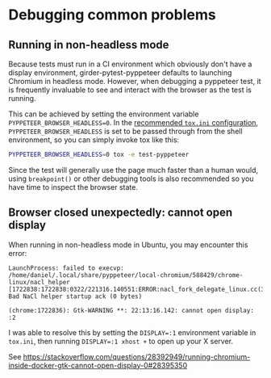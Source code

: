 # Debugging common problems

## Running in non-headless mode
Because tests must run in a CI environment which obviously don't have a display environment, girder-pytest-pyppeteer defaults to launching Chromium in headless mode. However, when debugging a pyppeteer test, it is frequently invaluable to see and interact with the browser as the test is running.

This can be achieved by setting the environment variable `PYPPETEER_BROWSER_HEADLESS=0`. In the [recommended `tox.ini` configuration](setup.md), `PYPPETEER_BROWSER_HEADLESS` is set to be passed through from the shell environment, so you can simply invoke tox like this:

```bash
PYPPETEER_BROWSER_HEADLESS=0 tox -e test-pyppeteer
```

Since the test will generally use the page much faster than a human would, using `breakpoint()` or other debugging tools is also recommended so you have time to inspect the browser state.

## Browser closed unexpectedly: cannot open display
When running in non-headless mode in Ubuntu, you may encounter this error:
```
LaunchProcess: failed to execvp:
/home/daniel/.local/share/pyppeteer/local-chromium/588429/chrome-linux/nacl_helper
[1722838:1722838:0322/221316.140551:ERROR:nacl_fork_delegate_linux.cc(314)] Bad NaCl helper startup ack (0 bytes)

(chrome:1722836): Gtk-WARNING **: 22:13:16.142: cannot open display: :2
```
I was able to resolve this by setting the `DISPLAY=:1` environment variable in `tox.ini`, then running `DISPLAY=:1 xhost +` to open up your X server. 

See https://stackoverflow.com/questions/28392949/running-chromium-inside-docker-gtk-cannot-open-display-0#28395350
